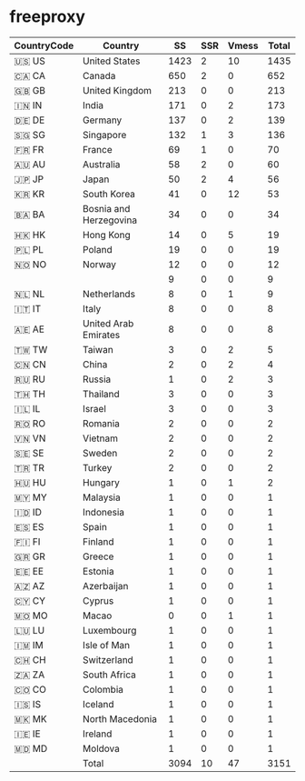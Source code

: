 # freeproxy

|CountryCode|Country|SS|SSR|Vmess|Total|
|  ----  | ----  |  ----  | ----  |  ----  | ----  |
|🇺🇸 US|United States|1423|2|10|1435|
|🇨🇦 CA|Canada|650|2|0|652|
|🇬🇧 GB|United Kingdom|213|0|0|213|
|🇮🇳 IN|India|171|0|2|173|
|🇩🇪 DE|Germany|137|0|2|139|
|🇸🇬 SG|Singapore|132|1|3|136|
|🇫🇷 FR|France|69|1|0|70|
|🇦🇺 AU|Australia|58|2|0|60|
|🇯🇵 JP|Japan|50|2|4|56|
|🇰🇷 KR|South Korea|41|0|12|53|
|🇧🇦 BA|Bosnia and Herzegovina|34|0|0|34|
|🇭🇰 HK|Hong Kong|14|0|5|19|
|🇵🇱 PL|Poland|19|0|0|19|
|🇳🇴 NO|Norway|12|0|0|12|
| ||9|0|0|9|
|🇳🇱 NL|Netherlands|8|0|1|9|
|🇮🇹 IT|Italy|8|0|0|8|
|🇦🇪 AE|United Arab Emirates|8|0|0|8|
|🇹🇼 TW|Taiwan|3|0|2|5|
|🇨🇳 CN|China|2|0|2|4|
|🇷🇺 RU|Russia|1|0|2|3|
|🇹🇭 TH|Thailand|3|0|0|3|
|🇮🇱 IL|Israel|3|0|0|3|
|🇷🇴 RO|Romania|2|0|0|2|
|🇻🇳 VN|Vietnam|2|0|0|2|
|🇸🇪 SE|Sweden|2|0|0|2|
|🇹🇷 TR|Turkey|2|0|0|2|
|🇭🇺 HU|Hungary|1|0|1|2|
|🇲🇾 MY|Malaysia|1|0|0|1|
|🇮🇩 ID|Indonesia|1|0|0|1|
|🇪🇸 ES|Spain|1|0|0|1|
|🇫🇮 FI|Finland|1|0|0|1|
|🇬🇷 GR|Greece|1|0|0|1|
|🇪🇪 EE|Estonia|1|0|0|1|
|🇦🇿 AZ|Azerbaijan|1|0|0|1|
|🇨🇾 CY|Cyprus|1|0|0|1|
|🇲🇴 MO|Macao|0|0|1|1|
|🇱🇺 LU|Luxembourg|1|0|0|1|
|🇮🇲 IM|Isle of Man|1|0|0|1|
|🇨🇭 CH|Switzerland|1|0|0|1|
|🇿🇦 ZA|South Africa|1|0|0|1|
|🇨🇴 CO|Colombia|1|0|0|1|
|🇮🇸 IS|Iceland|1|0|0|1|
|🇲🇰 MK|North Macedonia|1|0|0|1|
|🇮🇪 IE|Ireland|1|0|0|1|
|🇲🇩 MD|Moldova|1|0|0|1|
||Total|3094|10|47|3151|
